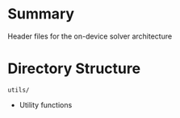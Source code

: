 # Summary
Header files for the on-device solver architecture

# Directory Structure
`utils/`
- Utility functions